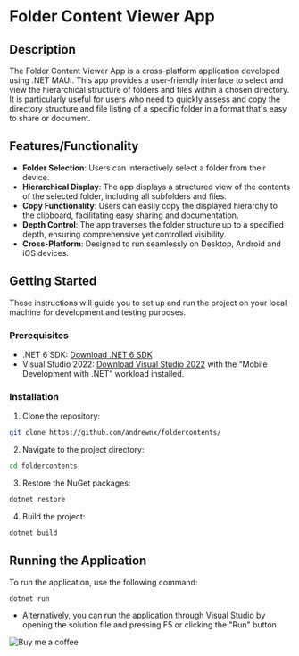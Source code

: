 # Folder Content Viewer App

## Description

The Folder Content Viewer App is a cross-platform application developed using .NET MAUI. This app provides a user-friendly interface to select and view the hierarchical structure of folders and files within a chosen directory. It is particularly useful for users who need to quickly assess and copy the directory structure and file listing of a specific folder in a format that's easy to share or document.

## Features/Functionality

- **Folder Selection**: Users can interactively select a folder from their device.
- **Hierarchical Display**: The app displays a structured view of the contents of the selected folder, including all subfolders and files.
- **Copy Functionality**: Users can easily copy the displayed hierarchy to the clipboard, facilitating easy sharing and documentation.
- **Depth Control**: The app traverses the folder structure up to a specified depth, ensuring comprehensive yet controlled visibility.
- **Cross-Platform**: Designed to run seamlessly on Desktop, Android and iOS devices.

## Getting Started

These instructions will guide you to set up and run the project on your local machine for development and testing purposes.

### Prerequisites

- .NET 6 SDK: [Download .NET 6 SDK](https://dotnet.microsoft.com/download/dotnet/6.0)
- Visual Studio 2022: [Download Visual Studio 2022](https://visualstudio.microsoft.com/vs/) with the “Mobile Development with .NET” workload installed.

### Installation

1. Clone the repository:

```bash
git clone https://github.com/andrewnx/foldercontents/
```

2. Navigate to the project directory:

```bash
cd foldercontents
```

3. Restore the NuGet packages:

```bash
dotnet restore
```

4. Build the project:

```bash
dotnet build
```

## Running the Application

To run the application, use the following command:

```bash
dotnet run
```

- Alternatively, you can run the application through Visual Studio by opening the solution file and pressing F5 or clicking the "Run" button.

![Buy me a coffee](https://i.ibb.co/SdfqCPW/buymeacoffee2.webp)
